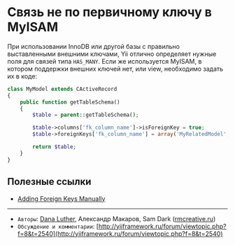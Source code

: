 Связь не по первичному ключу в MyISAM
=====================================

При использовании InnoDB или другой базы с правильно выставленными внешними ключами,
Yii отлично определяет нужные поля для связей типа `HAS_MANY`. Если же используется
MyISAM, в котором поддержки внешних ключей нет, или view, необходимо задать их в коде:

```php
class MyModel extends CActiveRecord
{
    public function getTableSchema()
    {
        $table = parent::getTableSchema();

        $table->columns['fk_column_name']->isForeignKey = true;
        $table->foreignKeys['fk_column_name'] = array('MyRelatedModel', 'related_model_fk');

        return $table;
    }
}
```

Полезные ссылки
---------------

- [Adding Foreign Keys Manually](http://danaluther.blogspot.com/2010/06/adding-foreign-keys-manually.html)

---
  - `Авторы`: [Dana Luther](http://www.yiiframework.com/forum/index.php?/user/4032-dana/), Александр Макаров, Sam Dark ([rmcreative.ru](http://rmcreative.ru/))
  - `Обсуждение и комментарии`: [http://yiiframework.ru/forum/viewtopic.php?f=8&t=2540](http://yiiframework.ru/forum/viewtopic.php?f=8&t=2540)
